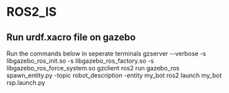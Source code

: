 # ROS2_IS
## Run urdf.xacro file on gazebo 
Run the commands below in seperate terminals
gzserver --verbose -s libgazebo_ros_init.so -s libgazebo_ros_factory.so -s libgazebo_ros_force_system.so
gzclient
ros2 run gazebo_ros spawn_entity.py -topic robot_description -entity my_bot
ros2 launch my_bot rsp.launch.py
